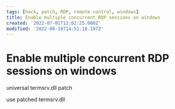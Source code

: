 ```yaml
---
tags: [hack, patch, RDP, remote control, windows]
title: Enable multiple concurrent RDP sessions on windows
created: '2022-07-01T12:02:25.000Z'
modified: '2022-08-18T14:51:18.197Z'
---
```


# Enable multiple concurrent RDP sessions on windows

universal termsrv.dll patch

use patched termsrv.dll
